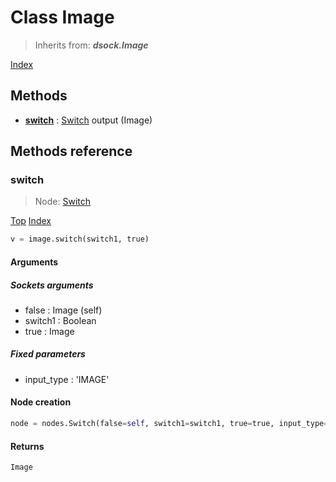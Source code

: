 
# Class Image

> Inherits from: ***dsock.Image***


[Index](/docs/index.md)

## Methods



- [**switch**](#switch) : [Switch](../nodes/Switch.md) output (Image)



## Methods reference


### switch

> Node: [Switch](../nodes/{self.node_name}.md)


[Top](#image) [Index](/docs/index.md)

```python
v = image.switch(switch1, true)
```


#### Arguments


##### Sockets arguments



- false : Image (self)
- switch1 : Boolean
- true : Image



##### Fixed parameters



- input_type : 'IMAGE'



#### Node creation


```python
node = nodes.Switch(false=self, switch1=switch1, true=true, input_type='IMAGE')
```


#### Returns

    Image

